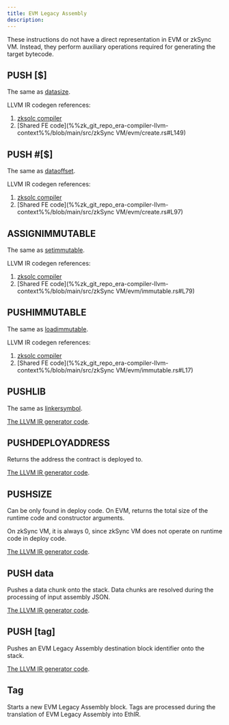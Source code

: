 ```yaml
---
title: EVM Legacy Assembly
description:
---
```


These instructions do not have a direct representation in EVM or zkSync VM. Instead, they perform auxiliary operations
required for generating the target bytecode.

## PUSH [$]

The same as [datasize](yul#datasize).

LLVM IR codegen references:

1. [zksolc compiler](%%zk_git_repo_era-compiler-solidity%%/blob/main/src/evmla/ethereal_ir/function/block/element/mod.rs#L144)
2. [Shared FE code](%%zk_git_repo_era-compiler-llvm-context%%/blob/main/src/zkSync VM/evm/create.rs#L149)

## PUSH #[$]

The same as [dataoffset](yul#dataoffset).

LLVM IR codegen references:

1. [zksolc compiler](%%zk_git_repo_era-compiler-solidity%%/blob/main/src/evmla/ethereal_ir/function/block/element/mod.rs#L135)
2. [Shared FE code](%%zk_git_repo_era-compiler-llvm-context%%/blob/main/src/zkSync VM/evm/create.rs#L97)

## ASSIGNIMMUTABLE

The same as [setimmutable](yul#setimmutable).

<!-- TODO: update link -->
<!-- For more information, see the
[Differences with Ethereum](/build/developer-reference/differences-with-ethereum.md#setimmutable-loadimmutable). -->

LLVM IR codegen references:

1. [zksolc compiler](%%zk_git_repo_era-compiler-solidity%%/blob/main/src/evmla/ethereal_ir/function/block/element/mod.rs#L760)
2. [Shared FE code](%%zk_git_repo_era-compiler-llvm-context%%/blob/main/src/zkSync VM/evm/immutable.rs#L79)

## PUSHIMMUTABLE

The same as [loadimmutable](yul#loadimmutable).

<!-- TODO: update link -->
<!-- For more information, see the
[Differences with Ethereum](/build/developer-reference/differences-with-ethereum.md#setimmutable-loadimmutable). -->

LLVM IR codegen references:

1. [zksolc compiler](%%zk_git_repo_era-compiler-solidity%%/blob/main/src/evmla/ethereal_ir/function/block/element/mod.rs#L747)
2. [Shared FE code](%%zk_git_repo_era-compiler-llvm-context%%/blob/main/src/zkSync VM/evm/immutable.rs#L17)

## PUSHLIB

The same as [linkersymbol](yul#linkersymbol).

<!-- TODO: update link -->
<!-- For more information, see the
[Differences with Ethereum](/build/developer-reference/differences-with-ethereum.md#libraries). -->

[The LLVM IR generator code](%%zk_git_repo_era-compiler-solidity%%/blob/main/src/yul/parser/statement/expression/function_call/mod.rs#L956).

## PUSHDEPLOYADDRESS

Returns the address the contract is deployed to.

[The LLVM IR generator code](%%zk_git_repo_era-compiler-solidity%%/blob/main/src/yul/parser/statement/expression/function_call/mod.rs#L956).

## PUSHSIZE

Can be only found in deploy code. On EVM, returns the total size of the runtime code and constructor arguments.

On zkSync VM, it is always 0, since zkSync VM does not operate on runtime code in deploy code.

[The LLVM IR generator code](%%zk_git_repo_era-compiler-solidity%%/blob/main/src/yul/parser/statement/expression/function_call/mod.rs#L907).

## PUSH data

Pushes a data chunk onto the stack. Data chunks are resolved during the processing of input assembly JSON.

[The LLVM IR generator code](%%zk_git_repo_era-compiler-solidity%%/blob/main/src/evmla/ethereal_ir/function/block/element/mod.rs#L164).

## PUSH [tag]

Pushes an EVM Legacy Assembly destination block identifier onto the stack.

[The LLVM IR generator code](%%zk_git_repo_era-compiler-solidity%%/blob/main/src/evmla/assembly/instruction/stack.rs#L31).

## Tag

Starts a new EVM Legacy Assembly block. Tags are processed during the translation of EVM Legacy Assembly into EthIR.
